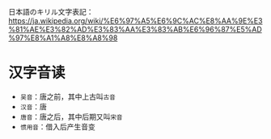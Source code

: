 日本語のキリル文字表記：  https://ja.wikipedia.org/wiki/%E6%97%A5%E6%9C%AC%E8%AA%9E%E3%81%AE%E3%82%AD%E3%83%AA%E3%83%AB%E6%96%87%E5%AD%97%E8%A1%A8%E8%A8%98

# 汉字音读

- `吴音`：唐之前，其中上古叫`古音`
- `汉音`：唐
- `唐音`：唐之后，其中后期又叫`宋音`
- `惯用音`：借入后产生音变